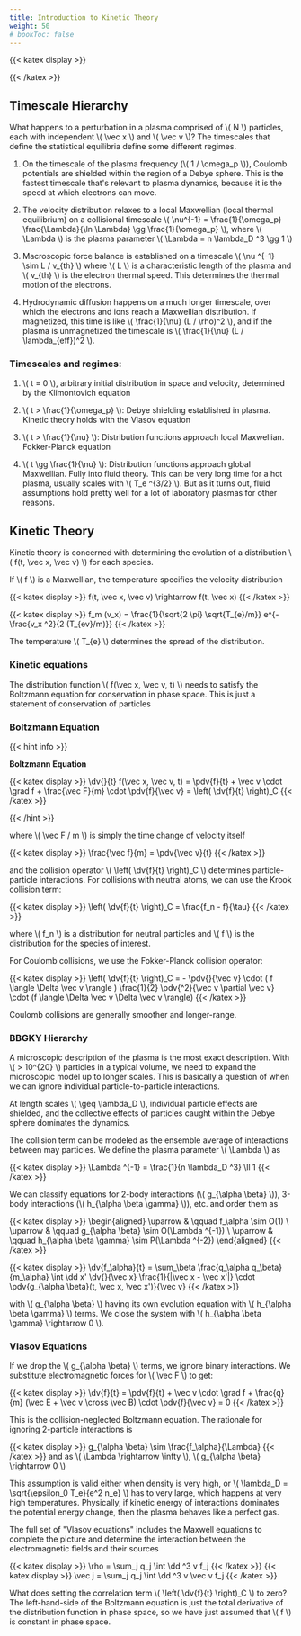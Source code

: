 ```yaml
---
title: Introduction to Kinetic Theory
weight: 50
# bookToc: false
---
```




{{< katex display >}}

{{< /katex >}}

## Timescale Hierarchy

What happens to a perturbation in a plasma comprised of \\( N \\) particles, each with independent \\( \vec x \\) and \\( \vec v \\)? The timescales that define the statistical equilibria define some different regimes.

1. On the timescale of the plasma frequency (\\( 1 / \omega_p \\)), Coulomb potentials are shielded within the region of a Debye sphere. This is the fastest timescale that's relevant to plasma dynamics, because it is the speed at which electrons can move.

2. The velocity distribution relaxes to a local Maxwellian (local thermal equilibrium) on a collisional timescale \\( \nu^{-1} = \frac{1}{\omega_p} \frac{\Lambda}{\ln \Lambda} \gg \frac{1}{\omega_p} \\), where \\( \Lambda \\) is the plasma parameter \\( \Lambda = n \lambda_D ^3 \gg 1 \\)

3. Macroscopic force balance is established on a timescale \\( \nu ^{-1} \sim L / v_{th} \\) where \\( L \\) is a characteristic length of the plasma and \\( v_{th} \\) is the electron thermal speed. This determines the thermal motion of the electrons.

4. Hydrodynamic diffusion happens on a much longer timescale, over which the electrons and ions reach a Maxwellian distribution. If magnetized, this time is like \\( \frac{1}{\nu} (L / \rho)^2 \\), and if the plasma is unmagnetized the timescale is \\( \frac{1}{\nu} (L / \lambda_{eff})^2 \\).

### Timescales and regimes:

1. \\( t = 0 \\), arbitrary initial distribution in space and velocity, determined by the Klimontovich equation

2. \\( t > \frac{1}{\omega_p} \\): Debye shielding established in plasma. Kinetic theory holds with the Vlasov equation

3. \\( t > \frac{1}{\nu} \\): Distribution functions approach local Maxwellian. Fokker-Planck equation

4. \\( t \gg \frac{1}{\nu} \\): Distribution functions approach global Maxwellian. Fully into fluid theory. This can be very long time for a hot plasma, usually scales with \\( T_e ^{3/2} \\). But as it turns out, fluid assumptions hold pretty well for a lot of laboratory plasmas for other reasons.

## Kinetic Theory

Kinetic theory is concerned with determining the evolution of a distribution \\( f(t, \vec x, \vec v) \\) for each species.

If \\( f \\) is a Maxwellian, the temperature specifies the velocity distribution

{{< katex display >}}
f(t, \vec x, \vec v) \rightarrow f(t, \vec x)
{{< /katex >}}

{{< katex display >}}
f_m (v_x) = \frac{1}{\sqrt{2 \pi} \sqrt{T_{e}/m}} e^{- \frac{v_x ^2}{2 (T_{ev}/m)}}
{{< /katex >}}

The temperature \\( T_{e} \\) determines the spread of the distribution.

### Kinetic equations

The distribution function \\( f(\vec x, \vec v, t) \\) needs to satisfy the Boltzmann equation for conservation in phase space. This is just a statement of conservation of particles


### Boltzmann Equation

{{< hint info >}}

**Boltzmann Equation**

{{< katex display >}}
\dv{}{t} f(\vec x, \vec v, t) = \pdv{f}{t} + \vec v \cdot \grad f + \frac{\vec F}{m} \cdot \pdv{f}{\vec v} = \left( \dv{f}{t} \right)_C
{{< /katex >}}

{{< /hint >}}


where \\( \vec F / m \\) is simply the time change of velocity itself

{{< katex display >}}
\frac{\vec f}{m} = \pdv{\vec v}{t}
{{< /katex >}}

and the collision operator \\( \left( \dv{f}{t} \right)_C \\) determines particle-particle interactions. For collisions with neutral atoms, we can use the Krook collision term:

{{< katex display >}}
\left( \dv{f}{t} \right)_C = \frac{f_n - f}{\tau}
{{< /katex >}}

where \\( f_n \\) is a distribution for neutral particles and \\( f \\) is the distribution for the species of interest.

For Coulomb collisions, we use the Fokker-Planck collision operator:

{{< katex display >}}
\left( \dv{f}{t} \right)_C = - \pdv{}{\vec v} \cdot ( f \langle \Delta \vec v \rangle ) \frac{1}{2} \pdv{^2}{\vec v \partial \vec v} \cdot (f \langle \Delta \vec v \Delta \vec v \rangle)
{{< /katex >}}

Coulomb collisions are generally smoother and longer-range.

### BBGKY Hierarchy

A microscopic description of the plasma is the most exact description. With \\( > 10^{20} \\) particles in a typical volume, we need to expand the microscopic model up to longer scales. This is basically a question of when we can ignore individual particle-to-particle interactions.

At length scales \\( \geq \lambda_D \\), individual particle effects are shielded, and the collective effects of particles caught within the Debye sphere dominates the dynamics.

The collision term can be modeled as the ensemble average of interactions between may particles. We define the plasma parameter \\( \Lambda \\) as

{{< katex display >}}
\Lambda ^{-1} = \frac{1}{n \lambda_D ^3} \ll 1
{{< /katex >}}

We can classify equations for 2-body interactions (\\( g_{\alpha \beta} \\)), 3-body interactions (\\( h_{\alpha \beta \gamma} \\)), etc. and order them as 

{{< katex display >}}
\begin{aligned}
\uparrow & \qquad f_\alpha \sim O(1) \\
\uparrow & \qquad g_{\alpha \beta} \sim O(\Lambda ^{-1}) \\
\uparrow & \qquad h_{\alpha \beta \gamma} \sim P(\Lambda ^{-2})
\end{aligned}
{{< /katex >}}

{{< katex display >}}
\dv{f_\alpha}{t} = \sum_\beta \frac{q_\alpha q_\beta}{m_\alpha} \int \dd x' \dv{}{\vec x} \frac{1}{|\vec x - \vec x'|} \cdot \pdv{g_{\alpha \beta}(t, \vec x, \vec x')}{\vec v}
{{< /katex >}}

with \\( g_{\alpha \beta} \\) having its own evolution equation with \\( h_{\alpha \beta \gamma} \\) terms. We close the system with \\( h_{\alpha \beta \gamma} \rightarrow 0 \\).

### Vlasov Equations

If we drop the \\( g_{\alpha \beta} \\) terms, we ignore binary interactions. We substitute electromagnetic forces for \\( \vec F \\) to get:

{{< katex display >}}
\dv{f}{t} = \pdv{f}{t} + \vec v \cdot \grad f + \frac{q}{m} (\vec E + \vec v \cross \vec B) \cdot \pdv{f}{\vec v} = 0
{{< /katex >}}

This is the collision-neglected Boltzmann equation. The rationale for ignoring 2-particle interactions is

{{< katex display >}}
g_{\alpha \beta} \sim \frac{f_\alpha}{\Lambda}
{{< /katex >}}
and as \\( \Lambda \rightarrow \infty \\), \\( g_{\alpha \beta} \rightarrow 0 \\)

This assumption is valid either when density is very high, or \\( \lambda_D = \sqrt{\epsilon_0 T_e}{e^2 n_e} \\) has to very large, which happens at very high temperatures. Physically, if kinetic energy of interactions dominates the potential energy change, then the plasma behaves like a perfect gas.

The full set of "Vlasov equations" includes the Maxwell equations to complete the picture and determine the interaction between the electromagnetic fields and their sources

{{< katex display >}}
\rho = \sum_j q_j \int \dd ^3 v f_j
{{< /katex >}}
{{< katex display >}}
\vec j = \sum_j q_j \int \dd ^3 v \vec v f_j
{{< /katex >}}

What does setting the correlation term \\( \left( \dv{f}{t} \right)_C \\) to zero? The left-hand-side of the Boltzmann equation is just the total derivative of the distribution function in phase space, so we have just assumed that \\( f \\) is constant in phase space.
